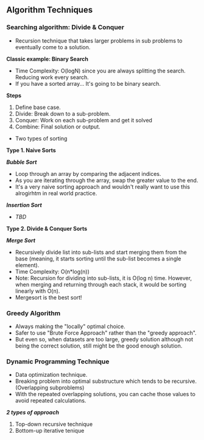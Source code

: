 ## Algorithm Techniques

### Searching algorithm: Divide & Conquer
- Recursion technique that takes larger problems in sub problems to eventually come to a solution.

**Classic example: Binary Search**
- Time Complexity: O(logN) since you are always splitting the search. Reducing work every search.  
- If you have a sorted array... It's going to be binary search.

**Steps**
1. Define base case.
2. Divide: Break down to a sub-problem.
3. Conquer: Work on each sub-problem and get it solved
4. Combine: Final solution or output.


- Two types of sorting

**Type 1. Naive Sorts**

***Bubble Sort***
- Loop through an array by comparing the adjacent indices.
- As you are iterating through the array, swap the greater value to the end.
- It's a very naive sorting approach and wouldn't really want to use this alrogirhtm in real world practice.

***Insertion Sort***
- _TBD_ 

**Type 2. Divide & Conquer Sorts**

***Merge Sort***
- Recursively divide list into sub-lists and start merging them from the base (meaning, it starts sorting until the sub-list becomes a single element).
- Time Complexity: O(n*log(n))
- Note: Recursion for dividing into sub-lists, it is O(log n) time. However, when merging and returning through each stack, it would be sorting linearly with O(n).
- Mergesort is the best sort!

### Greedy Algorithm
- Always making the "locally" optimal choice.
- Safer to use "Brute Force Approach" rather than the "greedy approach".
- But even so, when datasets are too large, greedy solution although not being the correct solution, still might be the good enough solution. 

### Dynamic Programming Technique ###
- Data optimization technique.
- Breaking problem into optimal substructure which tends to be recursive. (Overlapping subproblems)
- With the repeated overlapping solutions, you can cache those values to avoid repeated calculations.

***2 types of approach***
1. Top-down recursive technique
2. Bottom-up iterative tenique

